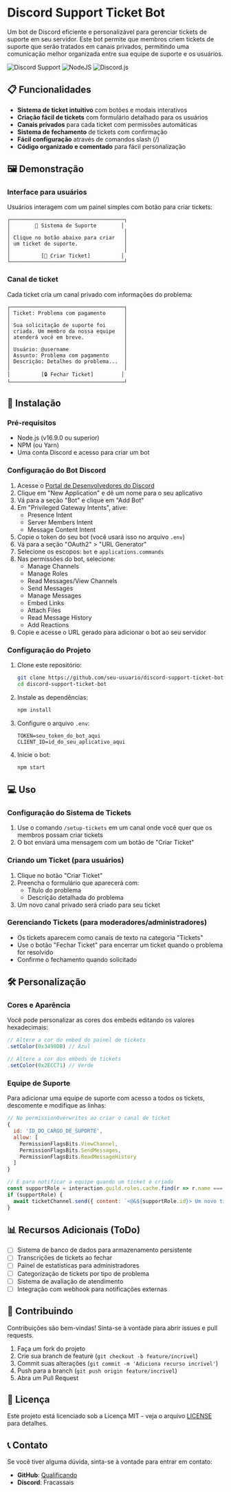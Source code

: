 # Discord Support Ticket Bot

Um bot de Discord eficiente e personalizável para gerenciar tickets de suporte em seu servidor. Este bot permite que membros criem tickets de suporte que serão tratados em canais privados, permitindo uma comunicação melhor organizada entre sua equipe de suporte e os usuários.

![Discord Support](https://img.shields.io/badge/Discord-Support_Ticket_System-5865F2?style=for-the-badge&logo=discord)
![NodeJS](https://img.shields.io/badge/Node.js-43853D?style=for-the-badge&logo=node.js&logoColor=white)
![Discord.js](https://img.shields.io/badge/Discord.js-v14-blue?style=for-the-badge)

## 📋 Funcionalidades

- **Sistema de ticket intuitivo** com botões e modais interativos
- **Criação fácil de tickets** com formulário detalhado para os usuários
- **Canais privados** para cada ticket com permissões automáticas
- **Sistema de fechamento** de tickets com confirmação
- **Fácil configuração** através de comandos slash (/)
- **Código organizado e comentado** para fácil personalização

## 🖼️ Demonstração

### Interface para usuários
Usuários interagem com um painel simples com botão para criar tickets:

```
┌─────────────────────────────────────┐
│        📝 Sistema de Suporte        │
│                                     │
│ Clique no botão abaixo para criar   │
│ um ticket de suporte.               │
│                                     │
│          [🎫 Criar Ticket]          │
└─────────────────────────────────────┘
```

### Canal de ticket
Cada ticket cria um canal privado com informações do problema:

```
┌─────────────────────────────────────┐
│ Ticket: Problema com pagamento      │
│                                     │
│ Sua solicitação de suporte foi      │
│ criada. Um membro da nossa equipe   │
│ atenderá você em breve.             │
│                                     │
│ Usuário: @username                  │
│ Assunto: Problema com pagamento     │
│ Descrição: Detalhes do problema...  │
│                                     │
│          [🔒 Fechar Ticket]         │
└─────────────────────────────────────┘
```

## 🚀 Instalação

### Pré-requisitos
- Node.js (v16.9.0 ou superior)
- NPM (ou Yarn)
- Uma conta Discord e acesso para criar um bot

### Configuração do Bot Discord
1. Acesse o [Portal de Desenvolvedores do Discord](https://discord.com/developers/applications)
2. Clique em "New Application" e dê um nome para o seu aplicativo
3. Vá para a seção "Bot" e clique em "Add Bot"
4. Em "Privileged Gateway Intents", ative:
   - Presence Intent
   - Server Members Intent
   - Message Content Intent
5. Copie o token do seu bot (você usará isso no arquivo `.env`)
6. Vá para a seção "OAuth2" > "URL Generator"
7. Selecione os escopos: `bot` e `applications.commands`
8. Nas permissões do bot, selecione:
   - Manage Channels
   - Manage Roles
   - Read Messages/View Channels
   - Send Messages
   - Manage Messages
   - Embed Links
   - Attach Files
   - Read Message History
   - Add Reactions
9. Copie e acesse o URL gerado para adicionar o bot ao seu servidor

### Configuração do Projeto
1. Clone este repositório:
   ```bash
   git clone https://github.com/seu-usuario/discord-support-ticket-bot.git
   cd discord-support-ticket-bot
   ```

2. Instale as dependências:
   ```bash
   npm install
   ```

3. Configure o arquivo `.env`:
   ```
   TOKEN=seu_token_do_bot_aqui
   CLIENT_ID=id_do_seu_aplicativo_aqui
   ```

4. Inicie o bot:
   ```bash
   npm start
   ```

## 💻 Uso

### Configuração do Sistema de Tickets
1. Use o comando `/setup-tickets` em um canal onde você quer que os membros possam criar tickets
2. O bot enviará uma mensagem com um botão de "Criar Ticket"

### Criando um Ticket (para usuários)
1. Clique no botão "Criar Ticket"
2. Preencha o formulário que aparecerá com:
   - Título do problema
   - Descrição detalhada do problema
3. Um novo canal privado será criado para seu ticket

### Gerenciando Tickets (para moderadores/administradores)
- Os tickets aparecem como canais de texto na categoria "Tickets"
- Use o botão "Fechar Ticket" para encerrar um ticket quando o problema for resolvido
- Confirme o fechamento quando solicitado

## 🛠️ Personalização

### Cores e Aparência
Você pode personalizar as cores dos embeds editando os valores hexadecimais:

```javascript
// Altere a cor do embed do painel de tickets
.setColor(0x3498DB) // Azul

// Altere a cor dos embeds de tickets
.setColor(0x2ECC71) // Verde
```

### Equipe de Suporte
Para adicionar uma equipe de suporte com acesso a todos os tickets, descomente e modifique as linhas:

```javascript
// No permissionOverwrites ao criar o canal de ticket
{
  id: 'ID_DO_CARGO_DE_SUPORTE',
  allow: [
    PermissionFlagsBits.ViewChannel,
    PermissionFlagsBits.SendMessages,
    PermissionFlagsBits.ReadMessageHistory
  ]
}

// E para notificar a equipe quando um ticket é criado
const supportRole = interaction.guild.roles.cache.find(r => r.name === 'Support Team');
if (supportRole) {
  await ticketChannel.send({ content: `<@&${supportRole.id}> Um novo ticket foi criado.` });
}
```

## 📊 Recursos Adicionais (ToDo)

- [ ] Sistema de banco de dados para armazenamento persistente
- [ ] Transcrições de tickets ao fechar
- [ ] Painel de estatísticas para administradores
- [ ] Categorização de tickets por tipo de problema
- [ ] Sistema de avaliação de atendimento
- [ ] Integração com webhook para notificações externas

## 🤝 Contribuindo

Contribuições são bem-vindas! Sinta-se à vontade para abrir issues e pull requests.

1. Faça um fork do projeto
2. Crie sua branch de feature (`git checkout -b feature/incrivel`)
3. Commit suas alterações (`git commit -m 'Adiciona recurso incrível'`)
4. Push para a branch (`git push origin feature/incrivel`)
5. Abra um Pull Request

## 📄 Licença

Este projeto está licenciado sob a Licença MIT - veja o arquivo [LICENSE](LICENSE) para detalhes.

## 📞 Contato

Se você tiver alguma dúvida, sinta-se à vontade para entrar em contato:

- **GitHub**: [Qualificando](https://github.com/Qualificando/)
- **Discord**: Fracassais
